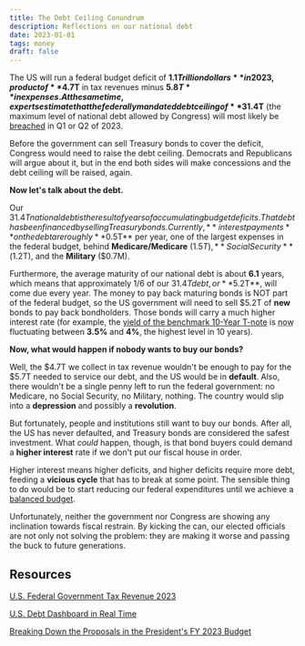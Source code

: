 ```yaml
---
title: The Debt Ceiling Conundrum  
description: Reflections on our national debt
date: 2023-01-01
tags: money
draft: false
---
```


The US will run a federal budget deficit of **$1.1 Trillion dollars** in 2023, product of **$4.7T** in tax revenues minus **$5.8T** in expenses. 
At the same time, experts estimate that the federally mandated debt ceiling of **$31.4T** (the maximum level of national debt allowed by Congress) will most likely be [breached](https://www.forbes.com/sites/simonmoore/2022/11/17/debt-ceiling-crash-risk-increases-for-financial-markets-into-2023/?sh=441faccc5f33) in Q1 or Q2 of 2023. 

Before the government can sell Treasury bonds to cover the deficit, Congress would need to raise the debt ceiling. Democrats and Republicans will argue about it, but in the end both sides will make concessions and the debt ceiling will be raised, again.

**Now let's talk about the debt.**
 
Our $31.4T national debt is the result of years of accumulating budget deficits. 
That debt has been financed by selling Treasury bonds.
Currently, **interest payments** on the debt are roughly **$0.5T** per year, one of the largest expenses in the federal budget, behind **Medicare/Medicare** ($1.5T), **Social Security** ($1.2T), and the **Military** ($0.7M).

Furthermore, the average maturity of our national debt is about **6.1** years, which means that approximately 1/6 of our $31.4T debt, or **$5.2T**, will come due every year. 
The money to pay back maturing bonds is NOT part of the federal budget, so the US government will need to sell $5.2T of **new** bonds to pay back bondholders. 
Those bonds will carry a much higher interest rate (for example, the [yield of the benchmark 10-Year T-note](https://www.marketwatch.com/investing/bond/tmubmusd10y/charts) is <abbr title="January 1st 2023">now</abbr> fluctuating between **3.5%** and **4%**, the highest level in 10 years).

**Now, what would happen if nobody wants to buy our bonds?**
 
Well, the $4.7T we collect in tax revenue wouldn't be enough to pay for the $5.7T needed to service our debt, and the US would be in **default**. 
Also, there wouldn't be a single penny left to run the federal government: no Medicare, no Social Security, no Military, nothing. 
The country would slip into a **depression** and possibly a **revolution**.

But fortunately, people and institutions still want to buy our bonds. 
After all, the US has never defaulted, and Treasury bonds are considered the safest investment. 
What *could* happen, though, is that bond buyers could demand a **higher interest** rate if we don't put our fiscal house in order.
 
Higher interest means higher deficits, and higher deficits require more debt, feeding a **vicious cycle** that has to break at some point.
The sensible thing to do would be to start reducing our federal expenditures until we achieve a [balanced budget](https://www.investopedia.com/terms/b/balanced-budget.asp). 

Unfortunately, neither the government nor Congress are showing any inclination towards fiscal restrain. 
By kicking the can, our elected officials are not only not solving the problem: they are making it worse and passing the buck to future generations.

## Resources

[U.S. Federal Government Tax Revenue 2023](https://www.thebalancemoney.com/current-u-s-federal-government-tax-revenue-3305762)

[U.S. Debt Dashboard in Real Time](https://www.usdebtclock.org/)

[Breaking Down the Proposals in the President's FY 2023 Budget](https://www.crfb.org/blogs/breaking-down-proposals-presidents-fy-2023-budget)


